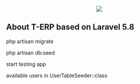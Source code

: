 <p align="center"><img src="https://laravel.com/assets/img/components/logo-laravel.svg"></p>

## About T-ERP based on Laravel 5.8

<p>php artisan migrate</p>
<p>php artisan db:seed</p>
<p>start testing app</p>

<citate>available users in UserTableSeeder::class</citate>